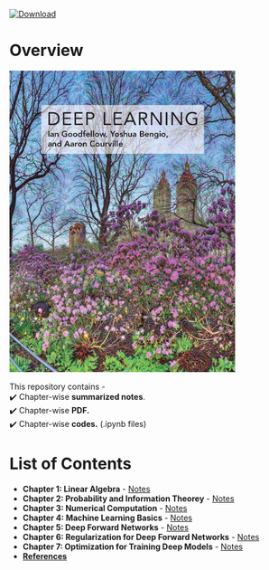 [![Download](https://img.shields.io/badge/download-book-brightgreen.svg)](https://github.com/purvasingh96/Deep-learning-with-neural-networks/raw/master/Deep-Learning-Book.pdf)
# Overview

<img src="./deep-learning-book-goodfellow-cover.jpg" width="400" alt="Cover of the deep learning book by Goodfellow, Bengio and Courville" title="The Deep Learning Book - Goodfellow, I., Bengio, Y., and Courville, A. (2016)">

This repository contains -<br>
:heavy_check_mark: Chapter-wise **summarized notes**.<br>
:heavy_check_mark: Chapter-wise **PDF.**<br>
:heavy_check_mark: Chapter-wise **codes.** (.ipynb files)<br>

# List of Contents
* **Chapter 1: Linear Algebra** - [Notes](https://github.com/purvasingh96/Deep-learning-with-neural-networks/blob/master/Notes/Ch_1_Linear_algebra/Readme.md)
* **Chapter 2: Probability and Information Theorey** - [Notes](https://github.com/purvasingh96/Deep-learning-with-neural-networks/blob/master/Notes/Ch_2_Probability_and_Information_Theorey/Readme.md)
* **Chapter 3: Numerical Computation** - [Notes](https://github.com/purvasingh96/Deep-learning-with-neural-networks/blob/master/Notes/Ch_3_Numerical_Computation/ReadMe.md)
* **Chapter 4: Machine Learning Basics** - [Notes](https://github.com/purvasingh96/Deep-learning-with-neural-networks/blob/master/Notes/Ch_4_Machine_Learning_Basics/ReadMe.md)
* **Chapter 5: Deep Forward Networks** - [Notes](https://github.com/purvasingh96/Deep-learning-with-neural-networks/blob/master/Notes/Ch_5_Deep_Forward_Networks/ReadMe.md)
* **Chapter 6: Regularization for Deep Forward Networks** - [Notes](https://github.com/purvasingh96/Deep-learning-with-neural-networks/blob/master/Notes/Ch_6_Regularization_for_Deep_Learning/Readme.md)
* **Chapter 7: Optimization for Training Deep Models** - [Notes](https://github.com/purvasingh96/Deep-learning-with-neural-networks/blob/master/Notes/Ch_7_Optimization_for_training_deep_models/Readme.md)
* **[References](https://github.com/purvasingh96/Deep-learning-with-neural-networks/blob/master/References.md)**
